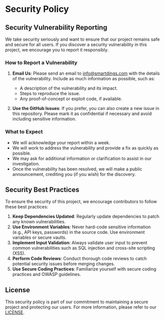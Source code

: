 # Security Policy

## Security Vulnerability Reporting

We take security seriously and want to ensure that our project remains safe and secure for all users. If you discover a security vulnerability in this project, we encourage you to report it responsibly.

### How to Report a Vulnerability

1. **Email Us**: Please send an email to info@smartdings.com with the details of the vulnerability. Include as much information as possible, such as:
   - A description of the vulnerability and its impact.
   - Steps to reproduce the issue.
   - Any proof-of-concept or exploit code, if available.

2. **Use the GitHub Issues**: If you prefer, you can also create a new issue in this repository. Please mark it as confidential if necessary and avoid including sensitive information.

### What to Expect

- We will acknowledge your report within a week.
- We will work to address the vulnerability and provide a fix as quickly as possible.
- We may ask for additional information or clarification to assist in our investigation.
- Once the vulnerability has been resolved, we will make a public announcement, crediting you (if you wish) for the discovery.

## Security Best Practices

To ensure the security of this project, we encourage contributors to follow these best practices:

1. **Keep Dependencies Updated**: Regularly update dependencies to patch any known vulnerabilities.
2. **Use Environment Variables**: Never hard-code sensitive information (e.g., API keys, passwords) in the source code. Use environment variables or secure vaults.
3. **Implement Input Validation**: Always validate user input to prevent common vulnerabilities such as SQL injection and cross-site scripting (XSS).
4. **Perform Code Reviews**: Conduct thorough code reviews to catch potential security issues before merging changes.
5. **Use Secure Coding Practices**: Familiarize yourself with secure coding practices and OWASP guidelines.

## License

This security policy is part of our commitment to maintaining a secure project and protecting our users. For more information, please refer to our [LICENSE](LICENSE).

